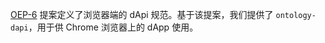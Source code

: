 
[OEP-6](https://github.com/backslash47/OEPs/blob/oep-dapp-api/OEP-6/OEP-6.mediawiki) 提案定义了浏览器端的 dApi 规范。基于该提案，我们提供了 `ontology-dapi`，用于供 Chrome 浏览器上的 dApp 使用。
